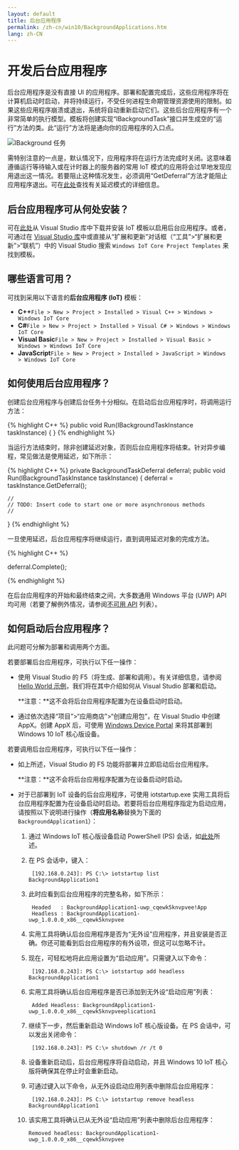 ```yaml
---
layout: default
title: 后台应用程序
permalink: /zh-cn/win10/BackgroundApplications.htm
lang: zh-CN
---
```


# 开发后台应用程序

后台应用程序是没有直接 UI 的应用程序。部署和配置完成后，这些应用程序将在计算机启动时启动，并将持续运行，不受任何进程生命期管理资源使用的限制。如果这些应用程序崩溃或退出，系统将自动重新启动它们。这些后台应用程序有一个非常简单的执行模型。模板将创建实现“IBackgroundTask”接口并生成空的“运行”方法的类。此“运行”方法将是通向你的应用程序的入口点。

![IBackground 任务]({{site.baseurl}}/Resources/images/BackgroundApplications/backgroundTaskScreenshot.png)

需特别注意的一点是，默认情况下，应用程序将在运行方法完成时关闭。这意味着遵循运行等待输入或在计时器上的服务器的常用 IoT 模式的应用将会过早地发现应用退出这一情况。若要阻止这种情况发生，必须调用“GetDeferral”方法才能阻止应用程序退出。可在[此处](https://msdn.microsoft.com/zh-cn/library/windows/apps/windows.applicationmodel.background.backgroundtaskdeferral.aspx)查找有关延迟模式的详细信息。

## 后台应用程序可从何处安装？ 

可在[此处](https://visualstudiogallery.msdn.microsoft.com/55b357e1-a533-43ad-82a5-a88ac4b01dec)从 Visual Studio 库中下载并安装 IoT 模板以启用后台应用程序。或者，可通过在 [Visual Studio 库](https://visualstudiogallery.msdn.microsoft.com/)中或直接从“扩展和更新”对话框（“工具”\>“扩展和更新”\>“联机”）中的 Visual Studio 搜索 `Windows IoT Core Project Templates` 来找到模板。

## 哪些语言可用？

可找到采用以下语言的**后台应用程序 \(IoT\)** 模板：

* **C++**`File > New > Project > Installed > Visual C++ > Windows > Windows IoT Core`
* **C\#**`File > New > Project > Installed > Visual C# > Windows > Windows IoT Core`
* **Visual Basic**`File > New > Project > Installed > Visual Basic > Windows > Windows IoT Core`
* **JavaScript**`File > New > Project > Installed > JavaScript > Windows > Windows IoT Core`

## 如何使用后台应用程序？ 

创建后台应用程序与创建后台任务十分相似。在启动后台应用程序时，将调用运行方法：

{% highlight C++ %}
public void Run(IBackgroundTaskInstance taskInstance)
{
}
{% endhighlight %}

当运行方法结束时，除非创建延迟对象，否则后台应用程序将结束。针对异步编程，常见做法是使用延迟，如下所示：

{% highlight C++ %}
private BackgroundTaskDeferral deferral;
public void Run(IBackgroundTaskInstance taskInstance)
{
    deferral = taskInstance.GetDeferral();
    
    //
    // TODO: Insert code to start one or more asynchronous methods
    //
}
{% endhighlight %}

一旦使用延迟，后台应用程序将继续运行，直到调用延迟对象的完成方法。

{% highlight C++ %}

deferral.Complete();

{% endhighlight %}

在后台应用程序的开始和最终结束之间，大多数通用 Windows 平台 \(UWP\) API 均可用（若要了解例外情况，请参阅[不可用 API]({{site.baseurl}}/{{page.lang}}/win10/UnavailableApis.htm) 列表）。

## 如何启动后台应用程序？

此问题可分解为部署和调用两个方面。

若要部署后台应用程序，可执行以下任一操作：

* 使用 Visual Studio 的 F5（将生成、部署和调用）。有关详细信息，请参阅 [Hello World 示例]({{site.baseurl}}/{{page.lang}}/win10/samples/HelloWorld.htm#deploy-the-app-to-your-windows-iot-core-device)，我们将在其中介绍如何从 Visual Studio 部署和启动。

    **注意：**这不会将后台应用程序配置为在设备启动时启动。

* 通过依次选择“项目”\>“应用商店”\>“创建应用包”，在 Visual Studio 中创建 AppX。创建 AppX 后，可使用 [Windows Device Portal]({{site.baseurl}}/{{page.lang}}/win10/tools/DevicePortal.htm#apps) 来将其部署到 Windows 10 IoT 核心版设备。

若要调用后台应用程序，可执行以下任一操作：

* 如上所述，Visual Studio 的 F5 功能将部署并立即启动后台应用程序。

    **注意：**这不会将后台应用程序配置为在设备启动时启动。

* 对于已部署到 IoT 设备的后台应用程序，可使用 iotstartup.exe 实用工具将后台应用程序配置为在设备启动时启动。若要将后台应用程序指定为启动应用，请按照以下说明进行操作（**将应用名称**替换为下面的 `BackgroundApplication1`）：

    1. 通过 Windows IoT 核心版设备启动 PowerShell \(PS\) 会话，如[此处]({{site.baseurl}}/{{page.lang}}/win10/samples/PowerShell.htm)所述。

    2. 在 PS 会话中，键入：

            [192.168.0.243]: PS C:\> iotstartup list BackgroundApplication1

    3. 此时应看到后台应用程序的完整名称，如下所示：

            Headed   : BackgroundApplication1-uwp_cqewk5knvpvee!App
            Headless : BackgroundApplication1-uwp_1.0.0.0_x86__cqewk5knvpvee

    4. 实用工具将确认后台应用程序是否为“无外设”应用程序，并且安装是否正确。你还可能看到后台应用程序的有外设项，但这可以忽略不计。

    5. 现在，可轻松地将此应用设置为“启动应用”。只需键入以下命令：

            [192.168.0.243]: PS C:\> iotstartup add headless BackgroundApplication1

    6. 实用工具将确认后台应用程序是否已添加到无外设“启动应用”列表：

            Added Headless: BackgroundApplication1-uwp_1.0.0.0_x86__cqewk5knvpveeplication1

    7. 继续下一步，然后重新启动 Windows IoT 核心版设备。在 PS 会话中，可以发出关闭命令：

            [192.168.0.243]: PS C:\> shutdown /r /t 0

    8. 设备重新启动后，后台应用程序将自动启动，并且 Windows 10 IoT 核心版将确保其在停止时会重新启动。

    9. 可通过键入以下命令，从无外设启动应用列表中删除后台应用程序：

            [192.168.0.243]: PS C:\> iotstartup remove headless BackgroundApplication1

    10. 该实用工具将确认已从无外设“启动应用”列表中删除后台应用程序：

            Removed headless: BackgroundApplication1-uwp_1.0.0.0_x86__cqewk5knvpvee

